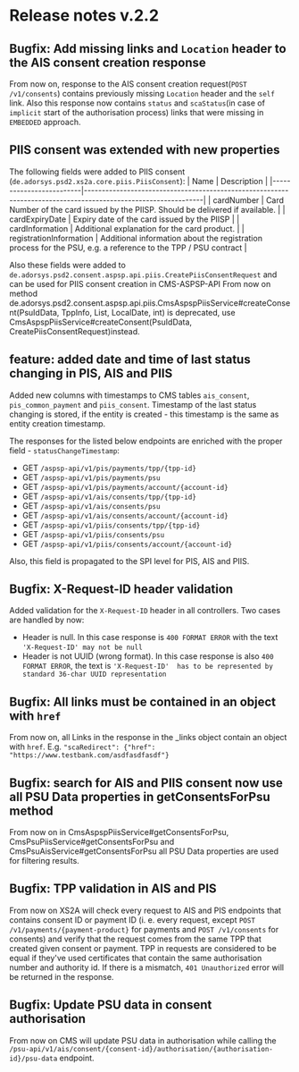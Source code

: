 # Release notes v.2.2

## Bugfix: Add missing links and `Location` header to the AIS consent creation response
From now on, response to the AIS consent creation request(`POST /v1/consents`) contains previously missing `Location` 
header and the `self` link. Also this response now contains `status` and `scaStatus`(in case of `implicit` start of the 
authorisation process) links that were missing in `EMBEDDED` approach.

## PIIS consent was extended with new properties
The following fields were added to PIIS consent (`de.adorsys.psd2.xs2a.core.piis.PiisConsent`):
| Name                    | Description                                                                                                   |
|-------------------------|---------------------------------------------------------------------------------------------------------------|
| cardNumber              | Card Number of the card issued by the PIISP. Should be delivered if available.                                |
| cardExpiryDate          | Expiry date of the card issued by the PIISP                                                                   |
| cardInformation         | Additional explanation for the card product.                                                                  |
| registrationInformation | Additional information about the registration process for the PSU, e.g. a reference to the TPP / PSU contract |

Also these fields were added to `de.adorsys.psd2.consent.aspsp.api.piis.CreatePiisConsentRequest` and can be used for PIIS consent creation in CMS-ASPSP-API 
From now on method de.adorsys.psd2.consent.aspsp.api.piis.CmsAspspPiisService#createConsent(PsuIdData, TppInfo, List, LocalDate, int) is deprecated,
use CmsAspspPiisService#createConsent(PsuIdData, CreatePiisConsentRequest)instead.

## feature: added date and time of last status changing in PIS, AIS and PIIS
Added new columns with timestamps to CMS tables `ais_consent`, `pis_common_payment` and `piis_consent`. Timestamp of the
last status changing is stored, if the entity is created - this timestamp is the same as entity creation timestamp. 

The responses for the listed below endpoints are enriched with the proper field - `statusChangeTimestamp`:
 - GET `/aspsp-api/v1/pis/payments/tpp/{tpp-id}`
 - GET `/aspsp-api/v1/pis/payments/psu`
 - GET `/aspsp-api/v1/pis/payments/account/{account-id}`
 - GET `/aspsp-api/v1/ais/consents/tpp/{tpp-id}`
 - GET `/aspsp-api/v1/ais/consents/psu`
 - GET `/aspsp-api/v1/ais/consents/account/{account-id}`
 - GET `/aspsp-api/v1/piis/consents/tpp/{tpp-id}`
 - GET `/aspsp-api/v1/piis/consents/psu`
 - GET `/aspsp-api/v1/piis/consents/account/{account-id}`

Also, this field is propagated to the SPI level for PIS, AIS and PIIS. 

## Bugfix: X-Request-ID header validation
Added validation for the `X-Request-ID` header in all controllers. Two cases are handled by now:
 - Header is null. In this case response is `400 FORMAT ERROR` with the text `'X-Request-ID' may not be null`
 - Header is not UUID (wrong format). In this case response is also `400 FORMAT ERROR`, the text is `'X-Request-ID' 
 has to be represented by standard 36-char UUID representation`

## Bugfix: All links must be contained in an object with `href`

From now on, all Links in the response in the _links object contain an object with `href`. E.g.
`"scaRedirect": {"href": "https://www.testbank.com/asdfasdfasdf"}`

## Bugfix: search for AIS and PIIS consent now use all PSU Data properties in getConsentsForPsu method
From now on in CmsAspspPiisService#getConsentsForPsu, CmsPsuPiisService#getConsentsForPsu and CmsPsuAisService#getConsentsForPsu 
all PSU Data properties are used for filtering results. 

## Bugfix: TPP validation in AIS and PIS
From now on XS2A will check every request to AIS and PIS endpoints that contains consent ID or payment ID (i. e. every 
request, except `POST /v1/payments/{payment-product}` for payments and `POST /v1/consents` for consents) and verify that 
the request comes from the same TPP that created given consent or payment. TPP in requests are considered to be equal if 
they've used certificates that contain the same authorisation number and authority id.
If there is a mismatch, `401 Unauthorized` error will be returned in the response.

## Bugfix: Update PSU data in consent authorisation
From now on CMS will update PSU data in authorisation while calling the `/psu-api/v1/ais/consent/{consent-id}/authorisation/{authorisation-id}/psu-data`
endpoint.
